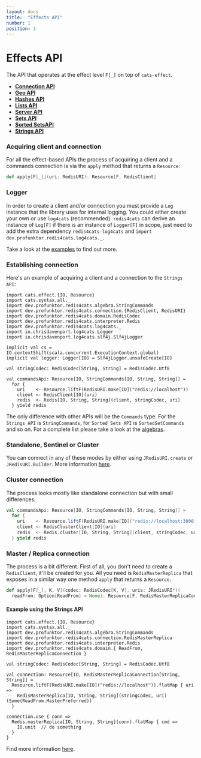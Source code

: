 ```yaml
---
layout: docs
title:  "Effects API"
number: 1
position: 1
---
```


# Effects API

The API that operates at the effect level `F[_]` on top of `cats-effect`.

- **[Connection API](./connection)**
- **[Geo API](./geo)**
- **[Hashes API](./hashes)**
- **[Lists API](./lists)**
- **[Server API](./server)**
- **[Sets API](./sets)**
- **[Sorted SetsAPI](./sortedsets)**
- **[Strings API](./strings)**

### Acquiring client and connection

For all the effect-based APIs the process of acquiring a client and a commands connection is via the `apply` method that returns a `Resource`:

```scala
def apply[F[_]](uri: RedisURI): Resource[F, RedisClient]
```

### Logger

In order to create a client and/or connection you must provide a `Log` instance that the library uses for internal logging. You could either create your own or use `log4cats` (recommended). `redis4cats` can derive an instance of `Log[F]` if there is an instance of `Logger[F]` in scope, just need to add the extra dependency `redis4cats-log4cats` and `import dev.profunktor.redis4cats.log4cats._`.

Take a look at the [examples](https://github.com/gvolpe/fs2-redis/blob/master/modules/examples/src/main/scala/dev.profunktor.redis4cats/LoggerIOApp.scala) to find out more.

### Establishing connection

Here's an example of acquiring a client and a connection to the `Strings API`:

```tut:book:silent
import cats.effect.{IO, Resource}
import cats.syntax.all._
import dev.profunktor.redis4cats.algebra.StringCommands
import dev.profunktor.redis4cats.connection.{RedisClient, RedisURI}
import dev.profunktor.redis4cats.domain.RedisCodec
import dev.profunktor.redis4cats.interpreter.Redis
import dev.profunktor.redis4cats.log4cats._
import io.chrisdavenport.log4cats.Logger
import io.chrisdavenport.log4cats.slf4j.Slf4jLogger

implicit val cs = IO.contextShift(scala.concurrent.ExecutionContext.global)
implicit val logger: Logger[IO] = Slf4jLogger.unsafeCreate[IO]

val stringCodec: RedisCodec[String, String] = RedisCodec.Utf8

val commandsApi: Resource[IO, StringCommands[IO, String, String]] =
  for {
    uri    <- Resource.liftF(RedisURI.make[IO]("redis://localhost"))
    client <- RedisClient[IO](uri)
    redis  <- Redis[IO, String, String](client, stringCodec, uri)
  } yield redis
```

The only difference with other APIs will be the `Commands` type. For the `Strings API` is `StringCommands`, for `Sorted Sets API` is `SortedSetCommands` and so on. For a complete list please take a look at the
[algebras](https://github.com/gvolpe/fs2-redis/tree/master/modules/core/src/main/scala/dev.profunktor.redis4cats/algebra).

### Standalone, Sentinel or Cluster

You can connect in any of these modes by either using `JRedisURI.create` or `JRedisURI.Builder`. More information
[here](https://github.com/lettuce-io/lettuce-core/wiki/Redis-URI-and-connection-details).

### Cluster connection

The process looks mostly like standalone connection but with small differences:

```scala
val commandsApi: Resource[IO, StringCommands[IO, String, String]] =
  for {
    uri    <- Resource.liftF(RedisURI.make[IO]("redis://localhost:30001"))
    client <- RedisClusterClient[IO](uri)
    redis  <- Redis.cluster[IO, String, String](client, stringCodec, uri)
  } yield redis
```

### Master / Replica connection

The process is a bit different. First of all, you don't need to create a `RedisClient`, it'll be created for you. All you need is `RedisMasterReplica` that exposes in a similar way one method `apply` that returns a `Resource`.

```scala
def apply[F[_], K, V](codec: RedisCodec[K, V], uris: JRedisURI*)(
  readFrom: Option[ReadFrom] = None): Resource[F, RedisMasterReplicaConnection[K, V]]
```

#### Example using the Strings API

```tut:book:silent
import cats.effect.{IO, Resource}
import cats.syntax.all._
import dev.profunktor.redis4cats.algebra.StringCommands
import dev.profunktor.redis4cats.connection.RedisMasterReplica
import dev.profunktor.redis4cats.interpreter.Redis
import dev.profunktor.redis4cats.domain.{ ReadFrom, RedisMasterReplicaConnection }

val stringCodec: RedisCodec[String, String] = RedisCodec.Utf8

val connection: Resource[IO, RedisMasterReplicaConnection[String, String]] =
  Resource.liftF(RedisURI.make[IO]("redis://localhost")).flatMap { uri =>
    RedisMasterReplica[IO, String, String](stringCodec, uri)(Some(ReadFrom.MasterPreferred))
  }

connection.use { conn =>
  Redis.masterReplica[IO, String, String](conn).flatMap { cmd =>
    IO.unit  // do something
  }
}
```

Find more information [here](https://github.com/lettuce-io/lettuce-core/wiki/Master-Replica#examples).
